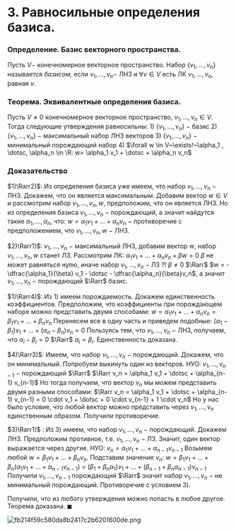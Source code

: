 # 3. Равносильные определения базиса.

### Определение. Базис векторного пространства.
Пусть $V-$ конечномерное векторное пространство. Набор $\{v_1,\dotsc,v_n\}$ называется *базисом,* если $v_1,\dotsc,v_n -$ ЛНЗ и $\forall v \in V$ есть ЛК $v_1, \dotsc, v_n$, равная $v$.

### Теорема. Эквивалентные определения базиса.
Пусть $V\neq0$  конечномерное векторное пространство, $v_1, \dotsc, v_n \in V$.
Тогда следующие утверждения равносильны:
$1)$ $\{v_1, \dotsc, v_n\}~-$  базис
$2)$ $\{v_1, \dotsc, v_n\}~-$ максимальный набор ЛНЗ векторов
$3)$ $\{v_1, \dotsc, v_n\}~-$ минимальный порождающий набор
$4)$ $\forall w \in V~\exists!~\alpha_1 , \dotsc, \alpha_n \in \R: w= \alpha_1 v_1 + \dotsc + \alpha_n v_n$

### Доказательство
$1)\Rarr2)$:
Из определения базиса уже имеем, что набор $v_1, \dotsc, v_n~-$ ЛНЗ. Докажем, что он является максимальным.
Добавим вектор $w \in V$ и рассмотрим набор $v_1, \dotsc, v_n, w$, предположим, что он является ЛНЗ. Но из определения базиса $v_1, \dotsc, v_n~-$ порождающий, а значит найдутся такие $\alpha_1, \dotsc, \alpha_n$, что:
$w= \alpha_1 v_1 + \dotsc + \alpha_n v_n~-$  противоречие с предположением, что $v_1, \dotsc, v_n, w~-$ ЛНЗ.

$2)\Rarr1)$:
$v_1, \dotsc, v_n~-$ максимальный ЛНЗ, добавим вектор $w$, набор $v_1, \dotsc, v_n, w$ станет ЛЗ. Рассмотрим ЛК:
$\alpha_1 v_1 + \dotsc + \alpha_n v_n + \beta w = 0$
$\beta$ не может равняться нулю, иначе набор $v_1, \dotsc, v_n~-$ ЛЗ $?!$
$\beta \ne 0$ $\Rarr$ $w = - \dfrac{\alpha_1}{\beta} v_1 - \dotsc - \dfrac{\alpha_n}{\beta}v_n$, а значит $v_1, \dotsc, v_n~-$ порождающий $\Rarr$ базис.

$1)\Rarr4)$:
Из $1)$ имеем порождаемость. Докажем единственность коэффициентов. Предположим, что коэффициенты при порождающем наборе можно представить двумя способами:
$w= \alpha_1 v_1 + \dotsc + \alpha_n v_n = \beta_1 v_1 + \dotsc + \beta_n v_n$
Перенесем все в одну часть и приведем подобные:
$(\alpha_1 - \beta_1) v_1 + \dotsc + (\alpha_n - \beta_n) v_n = 0$
Пользуясь тем, что $v_1, \dotsc, v_n~-$ ЛНЗ, получаем, что $\alpha_i - \beta_i = 0$ $\Rarr$ $\alpha_i = \beta_i$. Единственность доказана.

$4)\Rarr3)$:
Имеем, что набор $v_1, \dotsc, v_n~-$ порождающий. Докажем, что он минимальный. Попробуем выкинуть один из векторов. НУО: 
$v_1, \dotsc, v_{n-1}~-$ порождающий $\Rarr$
$\Rarr v_n = \alpha_1 v_1 + \dotsc + \alpha_{n-1} v_{n-1}$
Но тогда получаем, что вектор $v_n$  мы можем представить двумя разными способами:
$\Rarr v_n = \alpha_1 v_1 + \dotsc + \alpha_{n-1} v_{n-1} = 0 \cdot v_1 + \dotsc + 0 \cdot v_{n-1} + 1 \cdot v_n$
Но у нас было условие, что любой вектор можно представить через $v_1, \dotsc, v_n$ единственным образом. Получили противоречие.

$3)\Rarr1)$ :
Из 3) имеем, что набор $v_1, \dotsc, v_n~-$ порождающий. Докажем ЛНЗ. Предположим противное, т.е. $v_1, \dotsc, v_n~-$ ЛЗ. Значит, один вектор выражается через другие. НУО:
$v_n = \alpha_1 v_1 + \dotsc + \alpha_{n-1} v_{n-1}$
Возьмем любой $w = \beta_1 v_1 + \dotsc + \beta_n v_n$. Подставим значение $v_n$:
$w = \beta_1 v_1 + \dotsc + \beta_n (\alpha_1 v_1 + \dotsc + \alpha_{n-1} v_{n-1})$ = $(\beta_1 + \beta_n \alpha_1) v_1 + \dotsc + (\beta_{n-1} + \beta_n \alpha_{n-1}) v_{n-1}$
Получили $v_1,...,v_{n-1}$ порождающий $\Rarr$  значит набор $v_1, \dotsc, v_n~-$ не минимальный порождающий. Противоречие с условием 3).

Получили, что из любого утверждения можно попасть в любое другое. Теорема доказана. $\blacksquare$

![fb214f59c580da8b2417c2b6201600de.png](fb214f59c580da8b2417c2b6201600de.png)